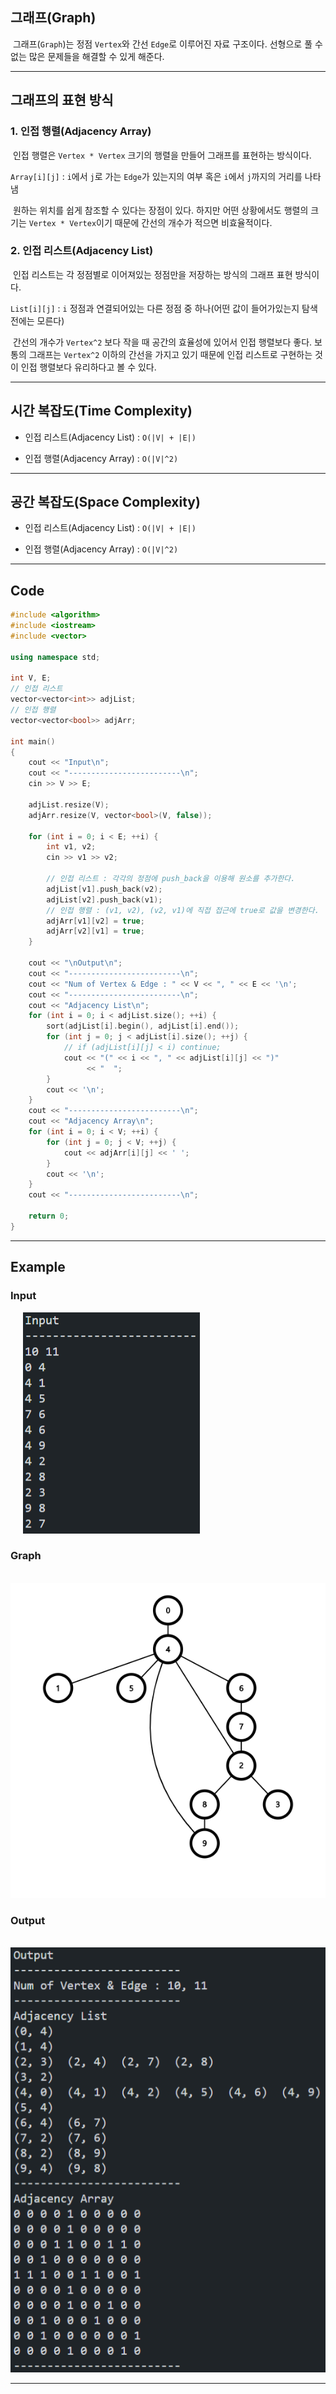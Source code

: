 ## 그래프(Graph)

&nbsp;그래프(`Graph`)는 정점 `Vertex`와 간선 `Edge`로 이루어진 자료 구조이다. 선형으로 풀 수 없는 많은 문제들을 해결할 수 있게 해준다.

<hr>

## 그래프의 표현 방식

### 1. 인접 행렬(Adjacency Array)

&nbsp;인접 행렬은 `Vertex * Vertex` 크기의 행렬을 만들어 그래프를 표현하는 방식이다.

`Array[i][j]` : `i`에서 `j`로 가는 `Edge`가 있는지의 여부 혹은 `i`에서 `j`까지의 거리를 나타냄

&nbsp;원하는 위치를 쉽게 참조할 수 있다는 장점이 있다. 하지만 어떤 상황에서도 행렬의 크기는 `Vertex * Vertex`이기 때문에 간선의 개수가 적으면 비효율적이다.

### 2. 인접 리스트(Adjacency List)

&nbsp;인접 리스트는 각 정점별로 이어져있는 정점만을 저장하는 방식의 그래프 표현 방식이다.

`List[i][j]` : `i` 정점과 연결되어있는 다른 정점 중 하나(어떤 값이 들어가있는지 탐색 전에는 모른다)

&nbsp;간선의 개수가 `Vertex^2` 보다 작을 때 공간의 효율성에 있어서 인접 행렬보다 좋다. 보통의 그래프는 `Vertex^2` 이하의 간선을 가지고 있기 때문에 인접 리스트로 구현하는 것이 인접 행렬보다 유리하다고 볼 수 있다.

<hr>

## 시간 복잡도(Time Complexity)

- 인접 리스트(Adjacency List) : `O(|V| + |E|)`

- 인접 행렬(Adjacency Array) : `O(|V|^2)`
  
<hr>

## 공간 복잡도(Space Complexity)

- 인접 리스트(Adjacency List) : `O(|V| + |E|)`

- 인접 행렬(Adjacency Array) : `O(|V|^2)`

<hr>

## Code

```C++
#include <algorithm>
#include <iostream>
#include <vector>

using namespace std;

int V, E;
// 인접 리스트
vector<vector<int>> adjList;
// 인접 행렬
vector<vector<bool>> adjArr;

int main()
{
    cout << "Input\n";
    cout << "-------------------------\n";
    cin >> V >> E;

    adjList.resize(V);
    adjArr.resize(V, vector<bool>(V, false));

    for (int i = 0; i < E; ++i) {
        int v1, v2;
        cin >> v1 >> v2;

        // 인접 리스트 : 각각의 정점에 push_back을 이용해 원소를 추가한다.
        adjList[v1].push_back(v2);
        adjList[v2].push_back(v1);
        // 인접 행렬 : (v1, v2), (v2, v1)에 직접 접근에 true로 값을 변경한다.
        adjArr[v1][v2] = true;
        adjArr[v2][v1] = true;
    }

    cout << "\nOutput\n";
    cout << "-------------------------\n";
    cout << "Num of Vertex & Edge : " << V << ", " << E << '\n';
    cout << "-------------------------\n";
    cout << "Adjacency List\n";
    for (int i = 0; i < adjList.size(); ++i) {
        sort(adjList[i].begin(), adjList[i].end());
        for (int j = 0; j < adjList[i].size(); ++j) {
            // if (adjList[i][j] < i) continue;
            cout << "(" << i << ", " << adjList[i][j] << ")"
                 << "  ";
        }
        cout << '\n';
    }
    cout << "-------------------------\n";
    cout << "Adjacency Array\n";
    for (int i = 0; i < V; ++i) {
        for (int j = 0; j < V; ++j) {
            cout << adjArr[i][j] << ' ';
        }
        cout << '\n';
    }
    cout << "-------------------------\n";

    return 0;
}
```

<hr>

## Example

### Input
&nbsp;&nbsp;&nbsp;&nbsp;&nbsp;![Example_Input](images/Example_Input.png)

### Graph
&nbsp;&nbsp;&nbsp;&nbsp;&nbsp;![Example_Graph](images/Example_Graph.png)

### Output
&nbsp;&nbsp;&nbsp;&nbsp;&nbsp;![Example_Output](images/Example_Output.png)

<hr>